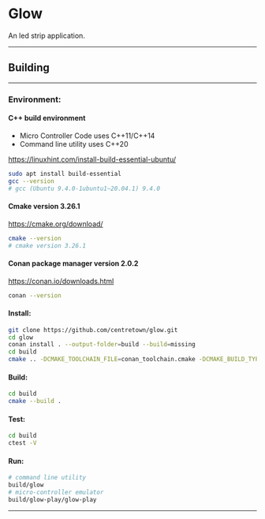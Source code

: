 # Glow
An led strip application.

---
## Building
---
### Environment:
#### C++ build environment
- Micro Controller Code uses C++11/C++14
- Command line utility uses C++20

https://linuxhint.com/install-build-essential-ubuntu/

```sh
sudo apt install build-essential
gcc --version
# gcc (Ubuntu 9.4.0-1ubuntu1~20.04.1) 9.4.0

```
#### Cmake version 3.26.1
https://cmake.org/download/
```sh
cmake --version
# cmake version 3.26.1
```
#### Conan package manager version 2.0.2
https://conan.io/downloads.html
```sh
conan --version
```

#### Install:
```sh
git clone https://github.com/centretown/glow.git
cd glow
conan install . --output-folder=build --build=missing
cd build
cmake .. -DCMAKE_TOOLCHAIN_FILE=conan_toolchain.cmake -DCMAKE_BUILD_TYPE=Release
```
#### Build:
```sh
cd build
cmake --build .
```
#### Test:
```sh
cd build
ctest -V
```

#### Run:
```sh
# command line utility
build/glow
# micro-controller emulator
build/glow-play/glow-play
```
---